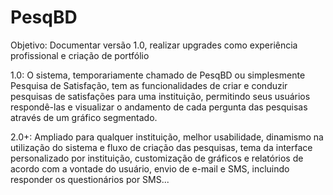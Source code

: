 # PesqBD
Objetivo: Documentar versão 1.0, realizar upgrades como experiência profissional e criação de portfólio

1.0: O sistema, temporariamente chamado de PesqBD ou simplesmente Pesquisa de Satisfação, tem as funcionalidades de criar e conduzir pesquisas de satisfações para uma instituição, permitindo seus usuários respondê-las e visualizar o andamento de cada pergunta das pesquisas através de um gráfico segmentado.

2.0+: Ampliado para qualquer instituição, melhor usabilidade, dinamismo na utilização do sistema e fluxo de criação das pesquisas, tema da interface personalizado por instituição, customização de gráficos e relatórios de acordo com a vontade do usuário, envio de e-mail e SMS, incluindo responder os questionários por SMS...
